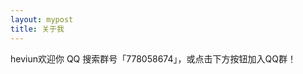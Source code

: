 ```yaml
---
layout: mypost
title: 关于我
---
```


heviun欢迎你
QQ 搜索群号「778058674」，或点击下方按钮加入QQ群！
[](https://qm.qq.com/cgi-bin/qm/qr?k=RB4I4Qm8bgNo9RELjvtB5clGB4mkQfmS&jump_from=webapi&authKey=7zJaJIwtXalOZrbwiP7Wj3jJEwuYTxxwqYszgeXNzpD5+nu2QUuafrYEkgoZlRRQ')